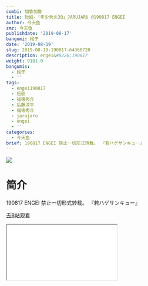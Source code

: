```yaml
---
combi: 加鲁加鲁
title: 短剧-「年少秃头3Q」JARUJARU @190817 ENGEI
author: 今天鱼
zmz: 今天鱼
publishdate: '2019-08-17'
bangumi: 段子
date: '2019-08-19'
slug: 2019-08-19-190817-64360720
description: engei&#8226;190817
weight: 9181.0
bangumis:
  - 段子
  - ''
tags:
  - engei190817
  - 短剧
  - 福德秀介
  - 后藤淳平
  - 福徳秀介
  - jarujaru
  - engei
  - ''
categories:
  - 今天鱼
brief: 190817 ENGEI 禁止一切形式转载。 『若ハゲサンキュー』
---
```

![](https://i.imgur.com/mcYZ9Gv.jpg)
# 简介  
190817 ENGEI
禁止一切形式转载。
『若ハゲサンキュー』  

[去B站观看](https://www.bilibili.com/video/av64360720/)
<div class ="resp-container"><iframe class="testiframe" src="//player.bilibili.com/player.html?aid=64360720"", scrolling="no", allowfullscreen="true" > </iframe></div> 
